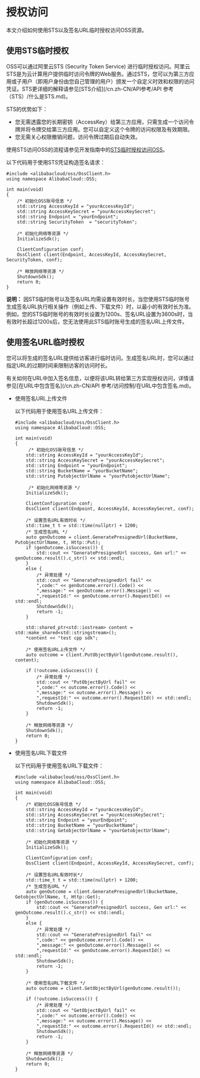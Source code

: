 # 授权访问

本文介绍如何使用STS以及签名URL临时授权访问OSS资源。

## 使用STS临时授权

OSS可以通过阿里云STS \(Security Token Service\) 进行临时授权访问。阿里云STS是为云计算用户提供临时访问令牌的Web服务。通过STS，您可以为第三方应用或子用户（即用户身份由您自己管理的用户）颁发一个自定义时效和权限的访问凭证。STS更详细的解释请参见[STS介绍](/cn.zh-CN/API参考/API 参考（STS）/什么是STS.md)。

STS的优势如下：

-   您无需透露您的长期密钥（AccessKey）给第三方应用，只需生成一个访问令牌并将令牌交给第三方应用。您可以自定义这个令牌的访问权限及有效期限。
-   您无需关心权限撤销问题，访问令牌过期后自动失效。

使用STS访问OSS的流程请参见开发指南中的[STS临时授权访问OSS](/cn.zh-CN/开发指南/数据安全/访问控制/STS临时授权访问OSS.md)。

以下代码用于使用STS凭证构造签名请求：

```
#include <alibabacloud/oss/OssClient.h>
using namespace AlibabaCloud::OSS;

int main(void)
{
    /* 初始化OSS账号信息 */
    std::string AccessKeyId = "yourAccessKeyId";
    std::string AccessKeySecret = "yourAccessKeySecret";
    std::string Endpoint = "yourEndpoint";
    std::string SecurityToken  = "securityToken";

    /* 初始化网络等资源 */
    InitializeSdk();

    ClientConfiguration conf;
    OssClient client(Endpoint, AccessKeyId, AccessKeySecret, SecurityToken, conf);

    /* 释放网络等资源 */
    ShutdownSdk();
    return 0;
}
```

**说明：** 因STS临时账号以及签名URL均需设置有效时长，当您使用STS临时账号生成签名URL执行相关操作（例如上传、下载文件）时，以最小的有效时长为准。例如，您的STS临时账号的有效时长设置为1200s、签名URL设置为3600s时，当有效时长超过1200s后，您无法使用此STS临时账号生成的签名URL上传文件。

## 使用签名URL临时授权

您可以将生成的签名URL提供给访客进行临时访问。生成签名URL时，您可以通过指定URL的过期时间来限制访客的访问时长。

有关如何在URL中加入签名信息，以便将该URL转给第三方实现授权访问，详情请参见[在URL中包含签名](/cn.zh-CN/API 参考/访问控制/在URL中包含签名.md)。

-   使用签名URL上传文件

    以下代码用于使用签名URL上传文件：

    ```
    #include <alibabacloud/oss/OssClient.h>
    using namespace AlibabaCloud::OSS;
    
    int main(void)
    {
         /* 初始化OSS账号信息 */
        std::string AccessKeyId = "yourAccessKeyId";
        std::string AccessKeySecret = "yourAccessKeySecret";
        std::string Endpoint = "yourEndpoint";
        std::string BucketName = "yourBucketName";
        std::string PutobjectUrlName = "yourPutobjectUrlName";
    
         /* 初始化网络等资源 */
        InitializeSdk();
    
        ClientConfiguration conf;
        OssClient client(Endpoint, AccessKeyId, AccessKeySecret, conf);
    
        /* 设置签名URL有效时长 */
        std::time_t t = std::time(nullptr) + 1200;
        /* 生成签名URL */
        auto genOutcome = client.GeneratePresignedUrl(BucketName, PutobjectUrlName, t, Http::Put);
        if (genOutcome.isSuccess()) {
            std::cout << "GeneratePresignedUrl success, Gen url:" << genOutcome.result().c_str() << std::endl;
        }
        else {
            /* 异常处理 */
            std::cout << "GeneratePresignedUrl fail" <<
            ",code:" << genOutcome.error().Code() <<
            ",message:" << genOutcome.error().Message() <<
            ",requestId:" << genOutcome.error().RequestId() << std::endl;
            ShutdownSdk();
            return -1;
        }
    
        std::shared_ptr<std::iostream> content = std::make_shared<std::stringstream>();
        *content << "test cpp sdk";
    
        /* 使用签名URL上传文件 */
        auto outcome = client.PutObjectByUrl(genOutcome.result(), content);
    
        if (!outcome.isSuccess()) {
            /* 异常处理 */
            std::cout << "PutObjectByUrl fail" <<
            ",code:" << outcome.error().Code() <<
            ",message:" << outcome.error().Message() <<
            ",requestId:" << outcome.error().RequestId() << std::endl;
            ShutdownSdk();
            return -1;
        }
    
        /* 释放网络等资源 */
        ShutdownSdk();
        return 0;
    }
    ```

-   使用签名URL下载文件

    以下代码用于使用签名URL下载文件：

    ```
    #include <alibabacloud/oss/OssClient.h>
    using namespace AlibabaCloud::OSS;
    
    int main(void)
    {
        /* 初始化OSS账号信息 */
        std::string AccessKeyId = "yourAccessKeyId";
        std::string AccessKeySecret = "yourAccessKeySecret";
        std::string Endpoint = "yourEndpoint";
        std::string BucketName = "yourBucketName";
        std::string GetobjectUrlName = "yourGetobjectUrlName";
    
        /* 初始化网络等资源 */
        InitializeSdk();
    
        ClientConfiguration conf;
        OssClient client(Endpoint, AccessKeyId, AccessKeySecret, conf);
    
        /* 设置签名URL有效时长*/
        std::time_t t = std::time(nullptr) + 1200;
        /* 生成签名URL */
        auto genOutcome = client.GeneratePresignedUrl(BucketName, GetobjectUrlName, t, Http::Get);
        if (genOutcome.isSuccess()) {
            std::cout << "GeneratePresignedUrl success, Gen url:" << genOutcome.result().c_str() << std::endl;
        }
        else {
            /* 异常处理 */
            std::cout << "GeneratePresignedUrl fail" <<
            ",code:" << genOutcome.error().Code() <<
            ",message:" << genOutcome.error().Message() <<
            ",requestId:" << genOutcome.error().RequestId() << std::endl;
            ShutdownSdk();
            return -1;
        }
    
        /* 使用签名URL下载文件 */
        auto outcome = client.GetObjectByUrl(genOutcome.result());
    
        if (!outcome.isSuccess()) {
            /* 异常处理 */
            std::cout << "GetObjectByUrl fail" <<
            ",code:" << outcome.error().Code() <<
            ",message:" << outcome.error().Message() <<
            ",requestId:" << outcome.error().RequestId() << std::endl;
            ShutdownSdk();
            return -1;
        }
    
        /* 释放网络等资源 */
        ShutdownSdk();
        return 0;
    }
    ```


